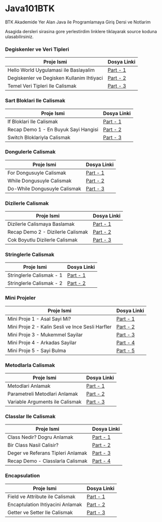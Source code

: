 # Java101BTK
BTK Akademide Yer Alan Java ile Programlamaya Giriş Dersi ve Notlarim

Asagida dersleri sirasina gore yerlestirdim linklere tiklayarak source koduna ulasabilirsiniz.


### Degiskenler ve Veri Tipleri

| Proje Ismi                                | Dosya Linki                                                                    |
| ----------------------------------------- | ------------------------------------------------------------------------------ |
| Hello World Uygulamasi ile Baslayalim     | [Part - 1](https://github.com/rrob1n/Java101BTK/blob/main/Ders1/src/Main.java) |
| Degiskenler ve Degisken Kullanim Ihtiyaci | [Part - 2](https://github.com/rrob1n/Java101BTK/blob/main/Ders2/src/Main.java) |
| Temel Veri Tipleri Ile Calismak           | [Part - 3](https://github.com/rrob1n/Java101BTK/blob/main/Ders3/src/Main.java) |

### Sart Bloklari Ile Calismak

| Proje Ismi                           | Dosya Linki                                                                    |
| ------------------------------------ | ------------------------------------------------------------------------------ |
| If Bloklari Ile Calismak             | [Part - 1](https://github.com/rrob1n/Java101BTK/blob/main/Ders4/src/Main.java) |
| Recap Demo 1 - En Buyuk Sayi Hangisi | [Part - 2](https://github.com/rrob1n/Java101BTK/blob/main/Ders5/src/Main.java) |
| Switch Bloklariyla Calismak          | [Part - 3](https://github.com/rrob1n/Java101BTK/blob/main/Ders6/src/Main.java) |

### Dongulerle Calismak

| Proje Ismi                   | Dosya Linki                                                                    |
| ---------------------------- | ------------------------------------------------------------------------------ |
| For Dongusuyle Calismak      | [Part - 1](https://github.com/rrob1n/Java101BTK/blob/main/Ders7/src/Main.java) |
| While Dongusuyle Calismak    | [Part - 2](https://github.com/rrob1n/Java101BTK/blob/main/Ders7/src/Main.java) |
| Do-While Dongusuyle Calismak | [Part - 3](https://github.com/rrob1n/Java101BTK/blob/main/Ders7/src/Main.java) |

### Dizilerle Calismak

| Proje Ismi                        | Dosya Linki                                                                     |
| --------------------------------- | ------------------------------------------------------------------------------- |
| Dizilerle Calismaya Baslamak      | [Part - 1](https://github.com/rrob1n/Java101BTK/tree/main/Ders8/src)            |
| Recap Demo 2 - Dizilerle Calismak | [Part - 2](https://github.com/rrob1n/Java101BTK/blob/main/Ders9/src/Main.java)  |
| Cok Boyutlu Dizilerle Calismak    | [Part - 3](https://github.com/rrob1n/Java101BTK/blob/main/Ders10/src/Main.java) |

### Stringlerle Calismak 

| Proje Ismi               | Dosya Linki                                                                     |
| ------------------------ | ------------------------------------------------------------------------------- |
| Stringlerle Calismak - 1 | [Part - 1](https://github.com/rrob1n/Java101BTK/blob/main/Ders11/src/Main.java) |
| Stringlerle Calismak - 2 | [Part - 2](https://github.com/rrob1n/Java101BTK/blob/main/Ders11/src/Main.java) |

### Mini Projeler

| Proje Ismi                                       | Dosya Linki                                                                     |
| ------------------------------------------------ | ------------------------------------------------------------------------------- |
| Mini Proje 1 - Asal Sayi Mi?                     | [Part - 1](https://github.com/rrob1n/Java101BTK/blob/main/Ders12/src/Main.java) |
| Mini Proje 2 - Kalin Sesli ve Ince Sesli Harfler | [Part - 2](https://github.com/rrob1n/Java101BTK/blob/main/Ders13/src/Main.java) |
| Mini Proje 3 - Mukemmel Sayilar                  | [Part - 3](https://github.com/rrob1n/Java101BTK/blob/main/Ders14/src/Main.java) |
| Mini Proje 4 - Arkadas Sayilar                   | [Part - 4](https://github.com/rrob1n/Java101BTK/blob/main/Ders15/src/Main.java) |
| Mini Proje 5 - Sayi Bulma                        | [Part - 5](https://github.com/rrob1n/Java101BTK/blob/main/Ders16/src/Main.java) |

### Metodlarla Calismak

| Proje Ismi                      | Dosya Linki                                                                     |
| ------------------------------- | ------------------------------------------------------------------------------- |
| Metodlari Anlamak               | [Part - 1](https://github.com/rrob1n/Java101BTK/blob/main/Ders17/src/Main.java) |
| Parametreli Metodlari Anlamak   | [Part - 2](https://github.com/rrob1n/Java101BTK/blob/main/Ders18/src/Main.java) |
| Variable Arguments ile Calismak | [Part - 3](https://github.com/rrob1n/Java101BTK/blob/main/Ders18/src/Main.java) |

### Classlar Ile Calismak

| Proje Ismi | Dosya Linki |
| ---------- | ----------- |
| Class Nedir? Dogru Anlamak | [Part - 1](https://github.com/rrob1n/Java101BTK/tree/main/Ders19/src) |
| Bir Class Nasil Calisir? | [Part - 2](https://github.com/rrob1n/Java101BTK/tree/main/Ders19/src) |
| Deger ve Referans Tipleri Anlamak | [Part - 3](https://github.com/rrob1n/Java101BTK/tree/main/Ders19/src) |
| Recap Demo - Classlarla Calismak | [Part - 4](https://github.com/rrob1n/Java101BTK/tree/main/Ders20/src) |

### Encapsulation 

| Proje Ismi | Dosya Linki |
| ---------- | ----------- |
| Field ve Attribute ile Calismak | [Part - 1](https://github.com/rrob1n/Java101BTK/tree/main/Ders21/src) |
| Encaptulation Ihtiyacini Anlamak | [Part - 2](https://github.com/rrob1n/Java101BTK/tree/main/Ders21/src) |
| Getter ve Setter Ile Calismak | [Part - 3](https://github.com/rrob1n/Java101BTK/tree/main/Ders21/src) |





